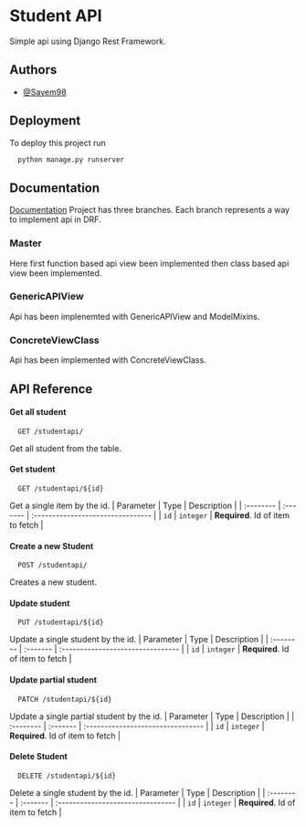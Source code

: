 
# Student API

Simple api using Django Rest Framework.

## Authors

- [@Sayem98](https://github.com/Sayem98)

  
## Deployment

To deploy this project run

```bash
  python manage.py runserver
```

  
## Documentation

[Documentation](https://linktodocumentation)
Project has three branches. Each branch represents a way to implement api in DRF.
### Master
Here first function based api view been implemented then class based api view been implemented.

### GenericAPIView
Api has been implenemted with GenericAPIView and ModelMixins.

### ConcreteViewClass
Api has been implemented with ConcreteViewClass. 
## API Reference

#### Get all student

```http
  GET /studentapi/
```
Get all student from the table.

#### Get student

```http
  GET /studentapi/${id}
```
Get a single item by the id.
| Parameter | Type     | Description                       |
| :-------- | :------- | :-------------------------------- |
| `id`      | `integer` | **Required**. Id of item to fetch |

#### Create a new Student

```http
  POST /studentapi/
```
Creates a new student. 

#### Update student

```http
  PUT /studentapi/${id}
```
Update a single student by the id.
| Parameter | Type     | Description                       |
| :-------- | :------- | :-------------------------------- |
| `id`      | `integer` | **Required**. Id of item to fetch |


#### Update partial student

```http
  PATCH /studentapi/${id}
```
Update a single partial student by the id.
| Parameter | Type     | Description                       |
| :-------- | :------- | :-------------------------------- |
| `id`      | `integer` | **Required**. Id of item to fetch |


#### Delete Student

```http
  DELETE /studentapi/${id}
```
Delete a single student by the id.
| Parameter | Type     | Description                       |
| :-------- | :------- | :-------------------------------- |
| `id`      | `integer` | **Required**. Id of item to fetch |
